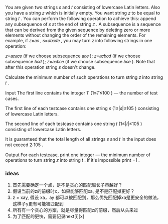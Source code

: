 You are given two strings 𝑠
 and 𝑡
 consisting of lowercase Latin letters. Also you have a string 𝑧
 which is initially empty. You want string 𝑧
 to be equal to string 𝑡
. You can perform the following operation to achieve this: append any subsequence of 𝑠
 at the end of string 𝑧
. A subsequence is a sequence that can be derived from the given sequence by deleting zero or more elements without changing the order of the remaining elements. For example, if 𝑧=𝑎𝑐
, 𝑠=𝑎𝑏𝑐𝑑𝑒
, you may turn 𝑧
 into following strings in one operation:

𝑧=𝑎𝑐𝑎𝑐𝑒
 (if we choose subsequence 𝑎𝑐𝑒
);
𝑧=𝑎𝑐𝑏𝑐𝑑
 (if we choose subsequence 𝑏𝑐𝑑
);
𝑧=𝑎𝑐𝑏𝑐𝑒
 (if we choose subsequence 𝑏𝑐𝑒
).
Note that after this operation string 𝑠
 doesn't change.

Calculate the minimum number of such operations to turn string 𝑧
 into string 𝑡
.

Input
The first line contains the integer 𝑇
 (1≤𝑇≤100
) — the number of test cases.

The first line of each testcase contains one string 𝑠
 (1≤|𝑠|≤105
) consisting of lowercase Latin letters.

The second line of each testcase contains one string 𝑡
 (1≤|𝑡|≤105
) consisting of lowercase Latin letters.

It is guaranteed that the total length of all strings 𝑠
 and 𝑡
 in the input does not exceed 2⋅105
.

Output
For each testcase, print one integer — the minimum number of operations to turn string 𝑧
 into string 𝑡
. If it's impossible print −1
.

### ideas
1. 首先需要确定一个点，是不是贪心的匹配越长子串越好？
2. 假设当前的z的前缀时x，如果能够匹配xa, 是不是匹配掉更好？
3. z = xay, 假设 xa，ay 都可以被匹配到，那么优先匹配掉xa是更安全的做法，这样子y更有可能被匹配到
4. 所有有一个贪心的方案，就是尽量得匹配z的前缀，然后从头来过
5. 为了匹配的更快，需要记录next[i][x]